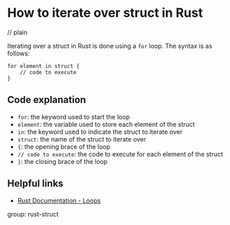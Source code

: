 # How to iterate over struct in Rust
// plain

Iterating over a struct in Rust is done using a `for` loop. The syntax is as follows:

```
for element in struct {
    // code to execute
}
```

## Code explanation


- `for`: the keyword used to start the loop
- `element`: the variable used to store each element of the struct
- `in`: the keyword used to indicate the struct to iterate over
- `struct`: the name of the struct to iterate over
- `{`: the opening brace of the loop
- `// code to execute`: the code to execute for each element of the struct
- `}`: the closing brace of the loop

## Helpful links

- [Rust Documentation - Loops](https://doc.rust-lang.org/book/ch03-05-control-flow.html#loops)

group: rust-struct